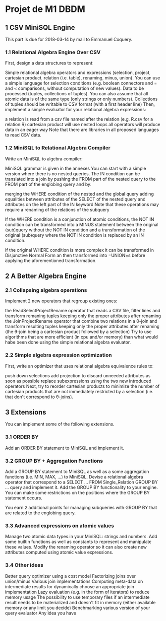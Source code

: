 # Projet de M1 DBDM

## 1 CSV MiniSQL Engine

This part is due for 2018-03-14 by mail to Emmanuel Coquery.

### 1.1 Relational Algebra Engine Over CSV

First, design a data structures to represent:

Simple relational algebra operators and expressions (selection, project, cartesian product, relation (i.e. table), renaming, minus, union). You can use a simple language for selection conditions (e.g. boolean connectors and = and < comparisons, without computation of new values).
Data to be processed (tuples, collections of tuples). You can also assume that all atomic data is of the same type (only strings or only numbers). Collections of tuples should be writable to CSV format (with a first header line)
Then, implement a simple evaluator for your relational algebra expressions:

a relation is read from a csv file named after the relation (e.g. R.csv for a relation R)
cartesian product will use nested loops
all operators will produce data in an eager way
Note that there are libraries in all proposed languages to read CSV data.

### 1.2 MiniSQL to Relational Algebra Compiler

Write an MiniSQL to algebra compiler:

MiniSQL grammar is given in the annexes
You can start with a simple version where there is no nested queries.
The IN condition can be translated into a join by pushing the FROM part of the nested query to the FROM part of the englobing query and by:

merging the WHERE condition of the nested and the global query
adding equalities between attributes of the SELECT of the nested query and attributes on the left part of the IN keyword
Note that these operations may require a renaming of the relations of the subquery

If the WHERE condition is a conjunction of atomic conditions, the NOT IN condition can be transformed into a MINUS statement between the original (sub)query without the NOT IN condition and a transformation of the original (sub)query where the NOT IN condition is replaced by an IN condition.

If the original WHERE condition is more complex it can be transformed in Disjunctive Normal Form an then transformed into =UNION=s before applying the aforementioned transformation.

## 2 A Better Algebra Engine

### 2.1 Collapsing algebra operations

Implement 2 new operators that regroup existing ones:

the ReadSelectProjectRename operator that reads a CSV file, filter lines and transform remaning tuples keeping only the proper attributes after renaming
the JoinProjectRename operator that combine two relations in a θ-join and transform resulting tuples keeping only the proper attributes after renaming (the θ-join being a cartesian product followed by a selection)
Try to use algorithms that are more efficient (in cpu and/or memory) than what would habe been done using the simple relational algebra evaluator.

### 2.2 Simple algebra expression optimization

First, write an optimizer that uses relational algebra equivalence rules to:

push down selections
add projection to discard unneeded attributes as soon as possible
replace subexpressions using the two new introduced operators
Next, try to reorder cartesian products to minimize the number of cartesian products that are not immediately restricted by a selection (i.e. that don't correspond to θ-joins).

## 3 Extensions

You can implement some of the following extensions.

### 3.1 ORDER BY

Add an ORDER BY statement to MiniSQL and implement it.

### 3.2 GROUP BY + Aggregation Functions

Add a GROUP BY statement to MiniSQL as well as a some aggregation functions (i.e. MIN, MAX, …) to MiniSQL. Devise a relational algebra operator that correspond to a SELECT ... FROM Single_Relation GROUP BY ... query and implement it. Add the GROUP BY functionality to your engine. You can make some restrictions on the positions where the GROUP BY statement occurs.

You earn 2 additional points for managing subqueries with GROUP BY that are related to the englobing query.

### 3.3 Advanced expressions on atomic values

Manage two atomic data types in your MiniSQL: strings and numbers. Add some builtin functions as well as constants to represent and manipulate these values. Modify the renaming operator so it can also create new attributes computed using atomic value expressions.

### 3.4 Other ideas

Better query optimizer using a cost model
Factorizing joins over union/minus
Various join implementations
Computing meta-data on intermediate results for dynamically choose an appropriate join implementation
Lazy evaluation (e.g. in the form of iterators) to reduce memory usage
The possibility to use temporary files if an intermediate result needs to be materialized and doesn't fit in memory (either available memory or any limit you decide)
Benchmarking various version of your query evaluator
Any idea you have
